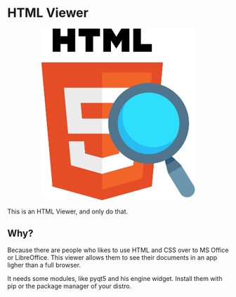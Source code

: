 # HTML Viewer

<p align="center"><img style="width: 350px;" src="img/html-viewer.png"></p>

This is an HTML Viewer, and only do that.

## Why?
Because there are people who likes to use HTML and CSS over to MS Office or LibreOffice. This viewer allows them to see their documents in an app ligher than a full browser.

It needs some modules, like pyqt5 and his engine widget. Install them with pip or the package manager of your distro.
